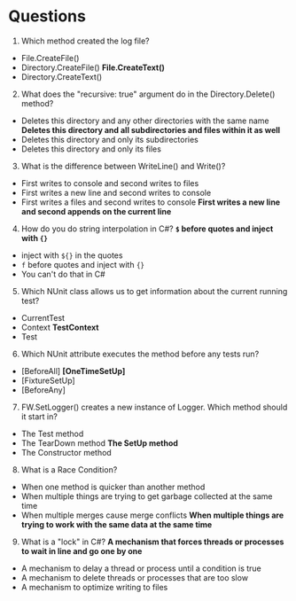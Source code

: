 # Questions

1. Which method created the log file?
- File.CreateFile()
- Directory.CreateFile()
**File.CreateText()**
- Directory.CreateText()

2. What does the "recursive: true" argument do in the Directory.Delete() method?
- Deletes this directory and any other directories with the same name
**Deletes this directory and all subdirectories and files within it as well**
- Deletes this directory and only its subdirectories
- Deletes this directory and only its files

3. What is the difference between WriteLine() and Write()?
- First writes to console and second writes to files
- First writes a new line and second writes to console
- First writes a files and second writes to console
**First writes a new line and second appends on the current line**

4. How do you do string interpolation in C#?
**`$` before quotes and inject with `{}`**
- inject with `${}` in the quotes
- `f` before quotes and inject with `{}`
- You can't do that in C#

5. Which NUnit class allows us to get information about the current running test?
- CurrentTest
- Context
**TestContext**
- Test

6. Which NUnit attribute executes the method before any tests run?
- [BeforeAll]
**[OneTimeSetUp]**
- [FixtureSetUp]
- [BeforeAny]

7. FW.SetLogger() creates a new instance of Logger. Which method should it start in?
- The Test method
- The TearDown method
**The SetUp method**
- The Constructor method

8. What is a Race Condition?
- When one method is quicker than another method
- When multiple things are trying to get garbage collected at the same time
- When multiple merges cause merge conflicts
**When multiple things are trying to work with the same data at the same time**

9. What is a "lock" in C#?
**A mechanism that forces threads or processes to wait in line and go one by one**
- A mechanism to delay a thread or process until a condition is true
- A mechanism to delete threads or processes that are too slow
- A mechanism to optimize writing to files
